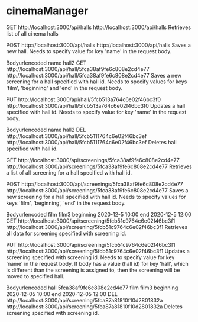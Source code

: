 
# cinemaManager


GET
http://localhost:3000/api/halls
http://localhost:3000/api/halls
Retrieves list of all cinema halls

POST
http://localhost:3000/api/halls
http://localhost:3000/api/halls
Saves a new hall. Needs to specify value for key 'name' in the request body.

Bodyurlencoded
name
hall2
GET
http://localhost:3000/api/hall/5fca38af9fe6c808e2cd4e77
http://localhost:3000/api/hall/5fca38af9fe6c808e2cd4e77
Saves a new screening for a hall specified with hall id. Needs to specify values for keys 'film', 'beginning' and 'end' in the request body.

PUT
http://localhost:3000/api/hall/5fcb513a764c6e02f46bc3f0
http://localhost:3000/api/hall/5fcb513a764c6e02f46bc3f0
Updates a hall specified with hall id. Needs to specify value for key 'name' in the request body.

Bodyurlencoded
name
hall2
DEL
http://localhost:3000/api/hall/5fcb5111764c6e02f46bc3ef
http://localhost:3000/api/hall/5fcb5111764c6e02f46bc3ef
Deletes hall specified with hall id.

GET
http://localhost:3000/api/screenings/5fca38af9fe6c808e2cd4e77
http://localhost:3000/api/screenings/5fca38af9fe6c808e2cd4e77
Retrieves a list of all screening for a hall specified with hall id.

POST
http://localhost:3000/api/screenings/5fca38af9fe6c808e2cd4e77
http://localhost:3000/api/screenings/5fca38af9fe6c808e2cd4e77
Saves a new screening for a hall specified with hall id. Needs to specify values for keys 'film', 'beginning', 'end' in the request body.

Bodyurlencoded
film
film3
beginning
2020-12-5 10:00
end
2020-12-5 12:00
GET
http://localhost:3000/api/screening/5fcb51c9764c6e02f46bc3f1
http://localhost:3000/api/screening/5fcb51c9764c6e02f46bc3f1
Retrieves all data for screening specified with screening id.

PUT
http://localhost:3000/api/screening/5fcb51c9764c6e02f46bc3f1
http://localhost:3000/api/screening/5fcb51c9764c6e02f46bc3f1
Updates a screening specified with screening id. Needs to specify value for key 'name' in the request body. If body has a value (hall id) for key 'hall', which is different than the screening is assigned to, then the screening will be moved to specified hall.

Bodyurlencoded
hall
5fca38af9fe6c808e2cd4e77
film
film3
beginning
2020-12-05 10:00
end
2020-12-05 12:00
DEL
http://localhost:3000/api/screening/5fca87a81810f10d2801832a
http://localhost:3000/api/screening/5fca87a81810f10d2801832a
Deletes screening specified with screening id.